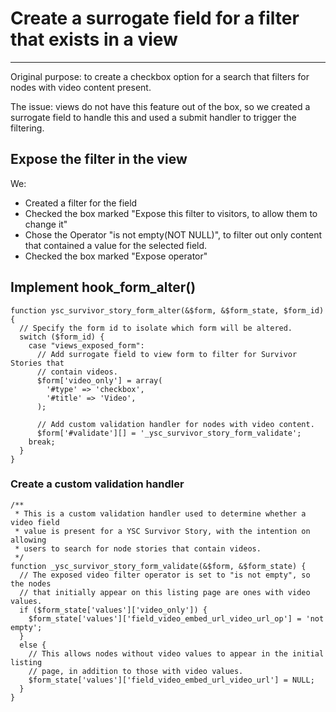 # Create a surrogate field for a filter that exists in a view
---

Original purpose: to create a checkbox option for a search that filters for nodes with video content present.

The issue: views do not have this feature out of the box, so we created a surrogate field to handle this and used a submit handler to trigger the filtering.

## Expose the filter in the view
We:
* Created a filter for the field
* Checked the box marked "Expose this filter to visitors, to allow them to change it"
* Chose the Operator "is not empty(NOT NULL)", to filter out only content that contained a value for the selected field.
* Checked the box marked "Expose operator"

## Implement hook_form_alter()
```
function ysc_survivor_story_form_alter(&$form, &$form_state, $form_id) {
  // Specify the form id to isolate which form will be altered.
  switch ($form_id) {
    case "views_exposed_form":
      // Add surrogate field to view form to filter for Survivor Stories that
      // contain videos.
      $form['video_only'] = array(
        '#type' => 'checkbox',
        '#title' => 'Video',
      );

      // Add custom validation handler for nodes with video content.
      $form['#validate'][] = '_ysc_survivor_story_form_validate';
    break;
  }
}
```
### Create a custom validation handler
```
/**
 * This is a custom validation handler used to determine whether a video field
 * value is present for a YSC Survivor Story, with the intention on allowing
 * users to search for node stories that contain videos.
 */
function _ysc_survivor_story_form_validate(&$form, &$form_state) {
  // The exposed video filter operator is set to "is not empty", so the nodes
  // that initially appear on this listing page are ones with video values.
  if ($form_state['values']['video_only']) {
    $form_state['values']['field_video_embed_url_video_url_op'] = 'not empty';
  }
  else {
    // This allows nodes without video values to appear in the initial listing
    // page, in addition to those with video values.
    $form_state['values']['field_video_embed_url_video_url'] = NULL;
  }
}
``` 
